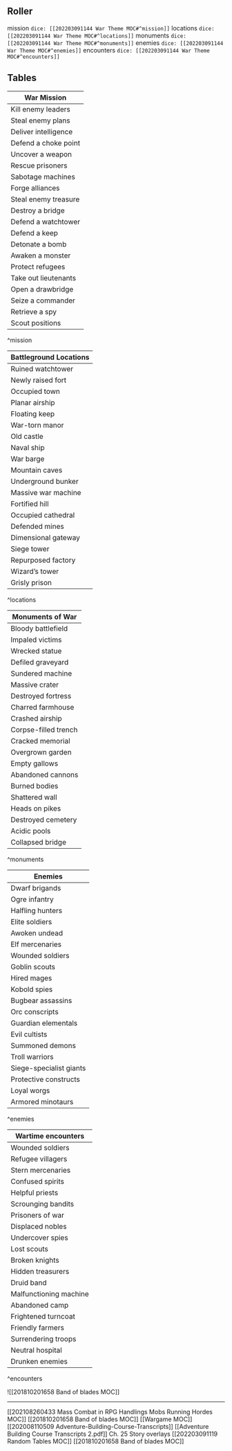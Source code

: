 ## Roller
mission `dice: [[202203091144 War Theme MOC#^mission]]`
locations `dice: [[202203091144 War Theme MOC#^locations]]`
monuments `dice: [[202203091144 War Theme MOC#^monuments]]`
enemies `dice: [[202203091144 War Theme MOC#^enemies]]`
encounters `dice: [[202203091144 War Theme MOC#^encounters]]`

## Tables
| War Mission          |
| -------------------- |
| Kill enemy leaders   |
| Steal enemy plans    |
| Deliver intelligence |
| Defend a choke point |
| Uncover a weapon     |
| Rescue prisoners     |
| Sabotage machines    |
| Forge alliances      |
| Steal enemy treasure |
| Destroy a bridge     |
| Defend a watchtower  |
| Defend a keep        |
| Detonate a bomb      |
| Awaken a monster     |
| Protect refugees     |
| Take out lieutenants |
| Open a drawbridge    |
| Seize a commander    |
| Retrieve a spy       |
| Scout positions      |
^mission

| Battleground Locations |
| ---------------------- |
| Ruined watchtower      |
| Newly raised fort      |
| Occupied town          |
| Planar airship         |
| Floating keep          |
| War-torn manor         |
| Old castle             |
| Naval ship             |
| War barge              |
| Mountain caves         |
| Underground bunker     |
| Massive war machine    |
| Fortified hill         |
| Occupied cathedral     |
| Defended mines         |
| Dimensional gateway    |
| Siege tower            |
| Repurposed factory     |
| Wizard’s tower         |
| Grisly prison          |
^locations

| Monuments of War     |
| -------------------- |
| Bloody battlefield   |
| Impaled victims      |
| Wrecked statue       |
| Defiled graveyard    |
| Sundered machine     |
| Massive crater       |
| Destroyed fortress   |
| Charred farmhouse    |
| Crashed airship      |
| Corpse-filled trench |
| Cracked memorial     |
| Overgrown garden     |
| Empty gallows        |
| Abandoned cannons    |
| Burned bodies        |
| Shattered wall       |
| Heads on pikes       |
| Destroyed cemetery   |
| Acidic pools         |
| Collapsed bridge     |
^monuments

| Enemies                 |
| ----------------------- |
| Dwarf brigands          |
| Ogre infantry           |
| Halfling hunters        |
| Elite soldiers          |
| Awoken undead           |
| Elf mercenaries         |
| Wounded soldiers        |
| Goblin scouts           |
| Hired mages             |
| Kobold spies            |
| Bugbear assassins       |
| Orc conscripts          |
| Guardian elementals     |
| Evil cultists           |
| Summoned demons         |
| Troll warriors          |
| Siege-specialist giants |
| Protective constructs   |
| Loyal worgs             |
| Armored minotaurs       |
^enemies

| Wartime encounters     |
| ---------------------- |
| Wounded soldiers       |
| Refugee villagers      |
| Stern mercenaries      |
| Confused spirits       |
| Helpful priests        |
| Scrounging bandits     |
| Prisoners of war       |
| Displaced nobles       |
| Undercover spies       |
| Lost scouts            |
| Broken knights         |
| Hidden treasurers      |
| Druid band             |
| Malfunctioning machine |
| Abandoned camp         |
| Frightened turncoat    |
| Friendly farmers       |
| Surrendering troops    |
| Neutral hospital       |
| Drunken enemies        |

^encounters


![[201810201658 Band of blades MOC]] 



---
[[202108260433 Mass Combat in RPG Handlings Mobs Running Hordes MOC]]
[[201810201658 Band of blades MOC]]
[[Wargame MOC]]
[[202008110509 Adventure-Building-Course-Transcripts]]
[[Adventure Building Course Transcripts 2.pdf]] Ch. 25 Story overlays
[[202203091119 Random Tables MOC]]
[[201810201658 Band of blades MOC]]